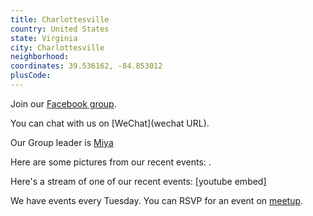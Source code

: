 ```yaml
---
title: Charlottesville
country: United States
state: Virginia
city: Charlottesville
neighborhood: 
coordinates: 39.536162, -84.853012
plusCode:
---
```

Join our [Facebook group](https://www.facebook.com/groups/free.code.camp.charlottesville).

You can chat with us on [WeChat](wechat URL).

Our Group leader is [Miya](freecodecamp.org/miya)

Here are some pictures from our recent events:
![]().

Here's a stream of one of our recent events:
[youtube embed]

We have events every Tuesday. You can RSVP for an event on [meetup](meetupurl).
